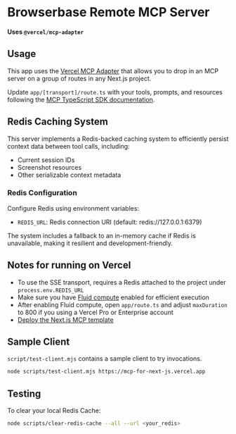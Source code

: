 # Browserbase Remote MCP Server

**Uses `@vercel/mcp-adapter`**

## Usage

This app uses the [Vercel MCP Adapter](https://www.npmjs.com/package/@vercel/mcp-adapter) that allows you to drop in an MCP server on a group of routes in any Next.js project.

Update `app/[transport]/route.ts` with your tools, prompts, and resources following the [MCP TypeScript SDK documentation](https://github.com/modelcontextprotocol/typescript-sdk/tree/main?tab=readme-ov-file#server).

## Redis Caching System

This server implements a Redis-backed caching system to efficiently persist context data between tool calls, including:

- Current session IDs
- Screenshot resources 
- Other serializable context metadata

### Redis Configuration

Configure Redis using environment variables:
- `REDIS_URL`: Redis connection URI (default: redis://127.0.0.1:6379)

The system includes a fallback to an in-memory cache if Redis is unavailable, making it resilient and development-friendly.

## Notes for running on Vercel

- To use the SSE transport, requires a Redis attached to the project under `process.env.REDIS_URL`
- Make sure you have [Fluid compute](https://vercel.com/docs/functions/fluid-compute) enabled for efficient execution
- After enabling Fluid compute, open `app/route.ts` and adjust `maxDuration` to 800 if you using a Vercel Pro or Enterprise account
- [Deploy the Next.js MCP template](https://vercel.com/templates/next.js/model-context-protocol-mcp-with-next-js)

## Sample Client

`script/test-client.mjs` contains a sample client to try invocations.

```sh
node scripts/test-client.mjs https://mcp-for-next-js.vercel.app
```

## Testing

To clear your local Redis Cache: 

```sh
node scripts/clear-redis-cache --all --url <your_redis>
```